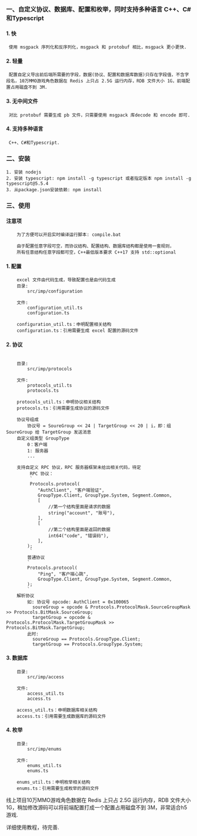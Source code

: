 ### 一、自定义协议、数据库、配置和枚举，同时支持多种语言 C++、C#和Typescript

#### 1. 快
     使用 msgpack 序列化和反序列化，msgpack 和 protobuf 相比，msgpack 更小更快.
#### 2. 轻量
     配置自定义导出前后端所需要的字段，数据(协议、配置和数据库数据)只存在字段值，不含字段名，10万MMO游戏角色数据在 Redis 上只占 2.5G 运行内存，RDB 文件大小 1G，前端配置占用磁盘不到 3M.
#### 3. 无中间文件
     对比 protobuf 需要生成 pb 文件，只需要使用 msgpack 库decode 和 encode 即可.
#### 4. 支持多种语言
     C++、C#和Typescript.

### 二、安装
```
1. 安装 nodejs
2. 安装 typescript: npm install -g typescript 或者指定版本 npm install -g typescript@5.5.4
3. 从package.json安装依赖: npm install
```

### 三、使用
#### 注意项
```
    为了方便可以开启实时编译运行脚本: compile.bat

    由于配置任意字段可空，而协议结构、配置结构、数据库结构都是使用一套规则，
    所有任意结构任意字段都可空，C++最低版本要求 C++17 支持 std::optional
```
#### 1. 配置
```
    excel 文件由代码生成，导致配置也是由代码生成
    目录:
        src/imp/configuration
                
    文件:
        configuration_util.ts
        configuration.ts

    configuration_util.ts：申明配置相关结构
    configuration.ts：引用需要生成 excel 配置的源码文件
```
#### 2. 协议
```

    目录:
        src/imp/protocols
        
    文件:
        protocols_util.ts
        protocols.ts

    protocols_util.ts：申明协议相关结构
    protocols.ts：引用需要生成协议的源码文件

    协议号组成
        协议号 = SoureGroup << 24 | TargetGroup << 20 | i，即：组 SoureGroup 给 TargetGroup 发送消息
    自定义组类型 GroupType
        0：客户端
        1: 服务器
        ...
    
    支持自定义 RPC 协议，RPC 服务器框架未给出相关代码，待定
         RPC 协议：
         `
         Protocols.protocol(
            "AuthClient", "客户端验证",
            GroupType.Client, GroupType.System, Segment.Common,
            [
                //第一个结构里面是请求的数据
                string("account", "账号"),
            ],
            [
                //第二个结构里面是返回的数据
                int64("code", "错误码"),
            ],
        );
         `
        普通协议
        `
        Protocols.protocol(
            "Ping", "客户端心跳",
            GroupType.Client, GroupType.System, Segment.Common,
        );
        `
    解析协议
        如: 协议号 opcode: AuthClient = 0x100065
          soureGroup = opcode & Protocols.ProtocolMask.SourceGroupMask >> Protocols.BitMask.SourceGroup;
          targetGroup = opcode & Protocols.ProtocolMask.TargetGroupMask >> Protocols.BitMask.TargetGroup;
        此时:
          soureGroup == Protocols.GroupType.Client;
          targetGroup == Protocols.GroupType.System;
```

#### 3. 数据库
```
    目录:
        src/imp/access
        
    文件:
        access_util.ts
        access.ts

    access_util.ts：申明数据库相关结构
    access.ts：引用需要生成数据库的源码文件
```

#### 4. 枚举
```
    目录:
        src/imp/enums
        
    文件:
        enums_util.ts
        enums.ts
    
    enums_util.ts：申明枚举相关结构
    enums.ts：引用需要生成枚举的源码文件
```

线上项目10万MMO游戏角色数据在 Redis 上只占 2.5G 运行内存，RDB 文件大小 1G，稍加修改源码可以将前端配置打成一个配置占用磁盘不到 3M，非常适合h5游戏.

详细使用教程，待完善.